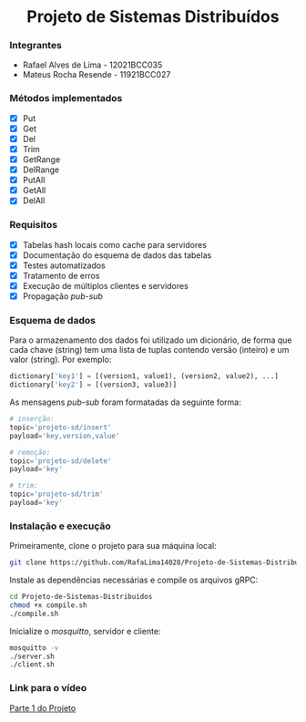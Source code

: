 <h1 align="center">Projeto de Sistemas Distribuídos</h1>

### Integrantes

* Rafael Alves de Lima - 12021BCC035
* Mateus Rocha Resende - 11921BCC027

### Métodos implementados

- [x] Put
- [x] Get
- [x] Del
- [x] Trim
- [x] GetRange
- [x] DelRange
- [x] PutAll
- [x] GetAll
- [x] DelAll

### Requisitos

- [x] Tabelas hash locais como cache para servidores
- [x] Documentação do esquema de dados das tabelas
- [x] Testes automatizados
- [x] Tratamento de erros
- [x] Execução de múltiplos clientes e servidores
- [x] Propagação _pub-sub_

### Esquema de dados

Para o armazenamento dos dados foi utilizado um dicionário,
de forma que cada chave (string) tem uma lista de tuplas contendo
versão (inteiro) e um valor (string). Por exemplo:

```python
dictionary['key1'] = [(version1, value1), (version2, value2), ...]
dictionary['key2'] = [(version3, value3)] 
```

As mensagens _pub-sub_ foram formatadas da seguinte forma:

```python
# inserção:
topic='projeto-sd/insert'
payload='key,version,value'

# remoção:
topic='projeto-sd/delete'
payload='key'

# trim:
topic='projeto-sd/trim'
payload='key'
```

### Instalação e execução

Primeiramente, clone o projeto para sua máquina local:

```bash
git clone https://github.com/RafaLima14028/Projeto-de-Sistemas-Distribuidos.git
```

Instale as dependências necessárias e compile os arquivos gRPC:

```bash
cd Projeto-de-Sistemas-Distribuidos
chmod +x compile.sh
./compile.sh
```

Inicialize o _mosquitto_, servidor e cliente:

```bash
mosquitto -v
./server.sh
./client.sh
```

### Link para o vídeo

[Parte 1 do Projeto](https://youtu.be/9ZDFBH2iPKQ)
